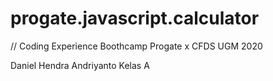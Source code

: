 # progate.javascript.calculator

// Coding Experience Boothcamp Progate x CFDS UGM 2020

Daniel Hendra Andriyanto
Kelas A 
